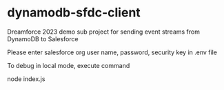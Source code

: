 # dynamodb-sfdc-client
Dreamforce 2023 demo sub project for sending event streams from DynamoDB to Salesforce

Please enter salesforce org user name, password, security key in .env file

To debug in local mode, execute command 

node index.js


